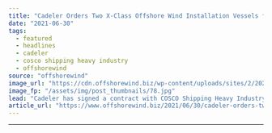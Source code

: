 ```yaml
---
title: "Cadeler Orders Two X-Class Offshore Wind Installation Vessels from COSCO"
date: "2021-06-30"
tags: 
  - featured
  - headlines
  - cadeler
  - cosco shipping heavy industry
  - offshorewind
source: "offshorewind"
image_url: "https://cdn.offshorewind.biz/wp-content/uploads/sites/2/2021/06/30162503/x_class-vessels_-Cadeler.jpg"
image_fp: "/assets/img/post_thumbnails/78.jpg"
lead: "Cadeler has signed a contract with COSCO Shipping Heavy Industry for the construction of"
article_url: "https://www.offshorewind.biz/2021/06/30/cadeler-orders-two-x-class-offshore-wind-installation-vessels-from-cosco/"
---
```


---
